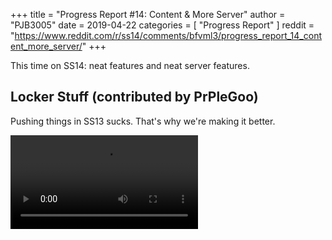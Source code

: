 +++
title = "Progress Report #14: Content & More Server"
author = "PJB3005"
date = 2019-04-22
categories = [
	"Progress Report"
]
reddit = "https://www.reddit.com/r/ss14/comments/bfvml3/progress_report_14_content_more_server/"
+++

This time on SS14: neat features and neat server features.

<!--more-->

## Locker Stuff (contributed by PrPleGoo)

Pushing things in SS13 sucks. That's why we're making it better.

<video src="/video/19_04_22-locker-push.webm" autoplay loop>

Also you can now go into lockers.

<video src="/video/19_04_22-locker-enter.webm" autoplay loop>

We already did have lockers implemented, but they acted more like chests in other games like Minecraft than what you were used to in SS13. While the idea is neat, we did decide to go back to the old SS13 ways, since they're actually quite a neat bit of emergent behavior.

## Tooltip Examine

I might've already mentioned this before in these reports, but we want to remove the need for the chat window for most things. We do still want a chat log of course, but you shouldn't need to look at the chat for most things.

Examining things is annoying. You click on something and the result is halfway across your monitor. God forbid having fast moving chat. Another problem is that it's often poorly structured. So for a lot of things it's flavor text, for a bunch of others it's VERY useful information that's hard to dig up from the text dump.

We can smack two birds with one stone here. I'll just show you the screenshot:

![](/images/post/pr_14/examine_tooltip.png)

So first of all, examining is now done with a tooltip instead of dumping it into your chat log. This keeps the info right where your eyes already are. Second of all, information such as fuel is now sanely formatted so it's easy to tell at a glance. For reference, the examine message on TG is "It contains 50 units of fuel out of 50." I'd say our brief and colored "Fuel: 49​/50" is *much* better.

To address some concerns people might have:

* We probably will eventually make it semi-transparent, though that's surprisingly *involved* to implement correctly so I held off on that for now.
* Somebody also raised the concern about no longer having a log. We will probably still provide an examine log in some tab on the chat box later, but again, only as a *log*, not as the only way of examining things. That said, I personally feel that the idea of not having any sort of permanent log could be quite an interesting concept to explore, but perhaps it's too exotic for now.

## Footsteps

You can now hear the gentle sound of your fat feet on the floor.

<video src="/video/19_04_22-footsteps.webm" controls loop>

They're definitely not very loud (not that they should be!) so you might have to turn your volume up a little to hear them.

## Discord-OOC Chat Relay

So I rewrote the chat system we use to be more flexible. At the moment there aren't a lot of visible changes, but it did make chat easier to expand on.

One nice advantage of not being handicapped to a language that can't even do HTTP sanely is that interacting with the server via other things like the Discord bot is *much* easier. Something I've always thought would be neat would be linking OOC to a Discord channel. After all, no real reason to separate the two, is there?

The `#server` channel on Discord is now connected to OOC on the public server!

![](/images/post/pr_14/ooc_link.png)

I also plan to get round status messages in here (like "the round has started") but we're not quite there yet.

## Light Tubes (Contributed by Zumorica)

You can now actually take lights from light tubes and put them back in. A little thing, but still neat.

## Discord Rich Presence Support (Contributed by occune)

We got Discord Rich presence now, so people can fancily see that you're playing SS14 now.

![](/images/post/pr_14/rich_presence.png)

Clearly part of our viral marketing strategy.

Also for those people worried about privacy or whatever: it is very easy to disable with a quick config file change. Most of us use Discord so I have no problem with adding support for it, but we do understand that people might want to turn it off for privacy concerns.
